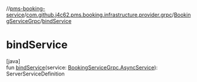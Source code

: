 //[pms-booking-service](../../../index.md)/[com.github.j4c62.pms.booking.infrastructure.provider.grpc](../index.md)/[BookingServiceGrpc](index.md)/[bindService](bind-service.md)

# bindService

[java]\
fun [bindService](bind-service.md)(service: [BookingServiceGrpc.AsyncService](-async-service/index.md)): ServerServiceDefinition